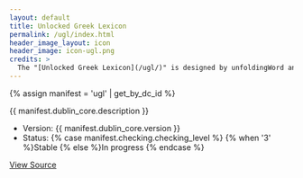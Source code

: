 ```yaml
---
layout: default
title: Unlocked Greek Lexicon
permalink: /ugl/index.html
header_image_layout: icon
header_image: icon-ugl.png
credits: >
  The "[Unlocked Greek Lexicon](/ugl/)" is designed by unfoldingWord and developed by the [Door43 World Missions Community](https://door43.org/). It is made available under a [Creative Commons Attribution-ShareAlike 4.0 International](https://creativecommons.org/licenses/by-sa/4.0/) license.
---
```


{% assign manifest = 'ugl' | get_by_dc_id %}
<p>{{ manifest.dublin_core.description }}</p>

<ul>
 <li>Version: {{ manifest.dublin_core.version }}</li>
 <li>Status: {% case manifest.checking.checking_level %}
{% when '3' %}Stable {% else %}In progress
{% endcase %}</li>
</ul>

<div class="text-center">
 <p>
  <a class="btn btn-dark btn-sm" href="{{ manifest.dublin_core.url }}" title="UGL Version {{ manifest.dublin_core.version }} Source">
   <i class="fa fa-archive"></i> View Source
  </a>
 </p>
</div>
